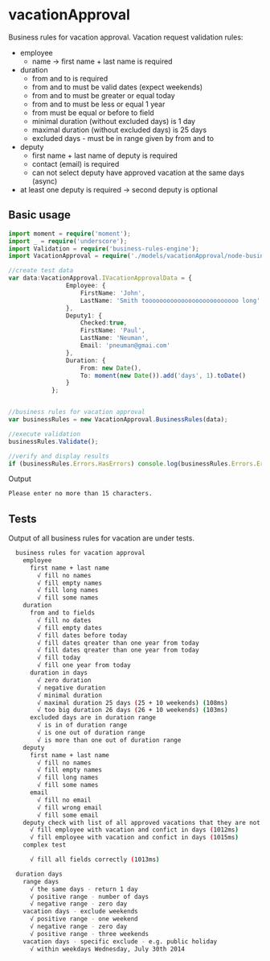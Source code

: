 vacationApproval
==============

Business rules for vacation approval. Vacation request validation rules:

+   employee
    +   name -> first name + last name is required
+   duration
    +   from and to is required
    +   from and to must be valid dates (expect weekends)
    +   from and to must be greater or equal today
    +   from and to must be less or equal 1 year
    +   from must be equal or before to field
    +   minimal duration (without excluded days) is 1 day
    +   maximal duration (without excluded days) is 25 days
    +   excluded days - must be in range given by from and to
+   deputy
    +   first name + last name of deputy is required
    +   contact (email) is required
    +   can not select deputy have approved vacation at the same days (async)
+   at least one deputy is required -> second deputy is optional


## Basic usage

```typescript
import moment = require('moment');
import _ = require('underscore');
import Validation = require('business-rules-engine');
import VacationApproval = require('./models/vacationApproval/node-business-rules.js');

//create test data
var data:VacationApproval.IVacationApprovalData = {
                Employee: {
                    FirstName: 'John',
                    LastName: 'Smith toooooooooooooooooooooooooo long'
                },
                Deputy1: {
                    Checked:true,
                    FirstName: 'Paul',
                    LastName: 'Neuman',
                    Email: 'pneuman@gmai.com'
                },
                Duration: {
                    From: new Date(),
                    To: moment(new Date()).add('days', 1).toDate()
                }
            };


//business rules for vacation approval
var businessRules = new VacationApproval.BusinessRules(data);

//execute validation
businessRules.Validate();

//verify and display results
if (businessRules.Errors.HasErrors) console.log(businessRules.Errors.ErrorMessage);
```

Output
```bash
Please enter no more than 15 characters.
```

## Tests

Output of all business rules for vacation are under tests.

```bash
  business rules for vacation approval
    employee
      first name + last name
        √ fill no names
        √ fill empty names
        √ fill long names
        √ fill some names
    duration
      from and to fields
        √ fill no dates
        √ fill empty dates
        √ fill dates before today
        √ fill dates qreater than one year from today
        √ fill dates qreater than one year from today
        √ fill today
        √ fill one year from today
      duration in days
        √ zero duration
        √ negative duration
        √ minimal duration
        √ maximal duration 25 days (25 + 10 weekends) (108ms)
        √ too big duration 26 days (26 + 10 weekends) (103ms)
      excluded days are in duration range
        √ is in of duration range
        √ is one out of duration range
        √ is more than one out of duration range
    deputy
      first name + last name
        √ fill no names
        √ fill empty names
        √ fill long names
        √ fill some names
      email
        √ fill no email
        √ fill wrong email
        √ fill some email
    deputy check with list of all approved vacations that they are not in conflict
      √ fill employee with vacation and confict in days (1012ms)
      √ fill employee with vacation and confict in days (1015ms)
    complex test

      √ fill all fields correctly (1013ms)

  duration days
    range days
      √ the same days - return 1 day
      √ positive range - number of days
      √ negative range - zero day
    vacation days - exclude weekends
      √ positive range - one weekend
      √ negative range - zero day
      √ positive range - three weekends
    vacation days - specific exclude - e.g. public holiday
      √ within weekdays Wednesday, July 30th 2014

```